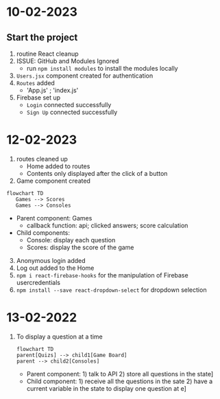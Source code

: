 # 10-02-2023
## Start the project
1. routine React cleanup  
2. ISSUE: GitHub and Modules Ignored
   - run `npm install modules` to install the modules locally 
3. `Users.jsx` component created for authentication
4. `Routes` added 
   - 'App.js' ; 'index.js' 
5. Firebase set up
   - `Login` connected successfully
   - `Sign Up` connected successfully

# 12-02-2023
1. routes cleaned up 
   - Home added to routes
   - Contents only displayed after the click of a button 
2. Game component created
```mermaid
flowchart TD
   Games --> Scores 
   Games --> Consoles 
```
   - Parent component: Games 
     - callback function: api; clicked answers; score calculation 
   - Child components:
     - Console: display each question 
     - Scores: display the score of the game
3. Anonymous login added 
4. Log out added to the Home 
5. `npm i react-firebase-hooks` for the manipulation of Firebase usercredentials 
6. `npm install --save react-dropdown-select` for dropdown selection

# 13-02-2022
1. To display a question at a time 
    ```mermaid 
   flowchart TD
   parent[Quizs] --> child1[Game Board]
   parent --> child2[Consoles]
    ```
   - Parent component: 1) talk to API 2) store all questions in the state]
   - Child component: 1) receive all the questions in the sate 2) have a current variable in the state to display one question at e]